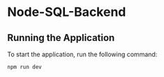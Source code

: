 # Node-SQL-Backend

## Running the Application

To start the application, run the following command:

```sh
npm run dev
